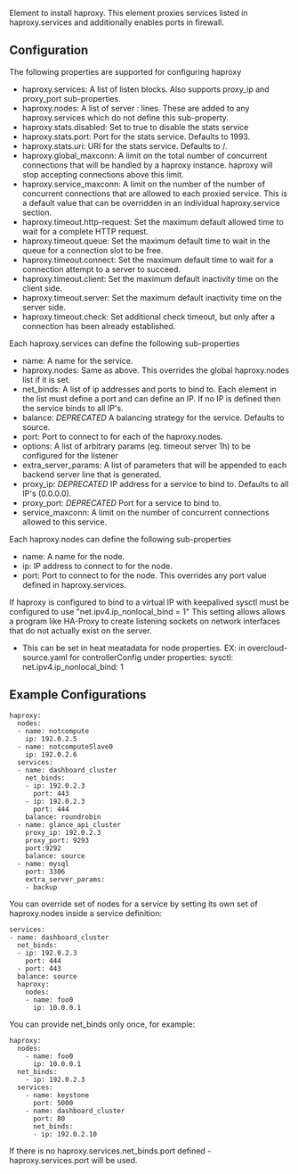 Element to install haproxy. This element proxies services listed in
haproxy.services and additionally enables ports in firewall.

Configuration
-------------

The following properties are supported for configuring haproxy

* haproxy.services: A list of listen <name> blocks. Also supports proxy_ip and
  proxy_port sub-properties.
* haproxy.nodes: A list of server <name> <ip>:<port> lines. These are added to
  any haproxy.services which do not define this sub-property.
* haproxy.stats.disabled: Set to true to disable the stats service
* haproxy.stats.port: Port for the stats service. Defaults to 1993.
* haproxy.stats.uri: URI for the stats service. Defaults to /.
* haproxy.global_maxconn: A limit on the total number of concurrent connections
  that will be handled by a haproxy instance. haproxy will stop accepting
  connections above this limit.
* haproxy.service_maxconn: A limit on the number of the number of concurrent
  connections that are allowed to each proxied service. This is a default value
  that can be overridden in an individual haproxy.service section.
* haproxy.timeout.http-request: Set the maximum default allowed time to wait
  for a complete HTTP request.
* haproxy.timeout.queue: Set the maximum default time to wait in the queue for
  a connection slot to be free.
* haproxy.timeout.connect: Set the maximum default time to wait for a
  connection attempt to a server to succeed.
* haproxy.timeout.client: Set the maximum default inactivity time on the client
  side.
* haproxy.timeout.server: Set the maximum default inactivity time on the server
  side.
* haproxy.timeout.check: Set additional check timeout, but only after a
  connection has been already established.

Each haproxy.services can define the following sub-properties

* name: A name for the service.
* haproxy.nodes: Same as above. This overrides the global haproxy.nodes list if
  it is set.
* net_binds: A list of ip addresses and ports to bind to. Each element in the
  list must define a port and can define an IP. If no IP is defined then the
  service binds to all IP's.
* balance: *DEPRECATED* A balancing strategy for the service. Defaults to source.
* port: Port to connect to for each of the haproxy.nodes.
* options: A list of arbitrary params (eg. timeout server 1h) to be configured
  for the listener
* extra_server_params: A list of parameters that will be appended to each
  backend server line that is generated.
* proxy_ip: *DEPRECATED* IP address for a service to bind to. Defaults to all
  IP's (0.0.0.0).
* proxy_port: *DEPRECATED* Port for a service to bind to.
* service_maxconn: A limit on the number of concurrent connections allowed to
  this service.

Each haproxy.nodes can define the following sub-properties

* name: A name for the node.
* ip: IP address to connect to for the node.
* port: Port to connect to for the node. This overrides any port value defined
  in haproxy.services.

If haproxy is configured to bind to a virtual IP with keepalived
sysctl must be configured to use "net.ipv4.ip_nonlocal_bind = 1"
This setting allows allows a program like HA-Proxy to create listening sockets
on network interfaces that do not actually exist on the server.
* This can be set in heat meatadata for node properties.
EX: in overcloud-source.yaml for controllerConfig under properties:
        sysctl:
          net.ipv4.ip_nonlocal_bind: 1


Example Configurations
----------------------

    haproxy:
      nodes:
      - name: notcompute
        ip: 192.0.2.5
      - name: notcomputeSlave0
        ip: 192.0.2.6
      services:
      - name: dashboard_cluster
        net_binds:
        - ip: 192.0.2.3
          port: 443
        - ip: 192.0.2.3
          port: 444
        balance: roundrobin
      - name: glance_api_cluster
        proxy_ip: 192.0.2.3
        proxy_port: 9293
        port:9292
        balance: source
      - name: mysql
        port: 3306
        extra_server_params:
        - backup

You can override set of nodes for a service by setting its own set of
haproxy.nodes inside a service definition:

    services:
    - name: dashboard_cluster
      net_binds:
      - ip: 192.0.2.3
        port: 444
      - port: 443
      balance: source
      haproxy:
        nodes:
        - name: foo0
          ip: 10.0.0.1

You can provide net_binds only once, for example:

    haproxy:
      nodes:
        - name: foo0
          ip: 10.0.0.1
      net_binds:
        - ip: 192.0.2.3
      services:
        - name: keystone
          port: 5000
        - name: dashboard_cluster
          port: 80
          net_binds:
          - ip: 192.0.2.10

If there is no haproxy.services.net_binds.port defined - haproxy.services.port
will be used.
